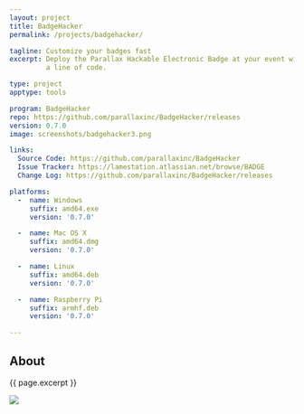 ```yaml
---
layout: project
title: BadgeHacker
permalink: /projects/badgehacker/

tagline: Customize your badges fast
excerpt: Deploy the Parallax Hackable Electronic Badge at your event without ever having to touch
         a line of code.

type: project
apptype: tools

program: BadgeHacker
repo: https://github.com/parallaxinc/BadgeHacker/releases
version: 0.7.0
image: screenshots/badgehacker3.png

links:
  Source Code: https://github.com/parallaxinc/BadgeHacker
  Issue Tracker: https://lamestation.atlassian.net/browse/BADGE
  Change Log: https://github.com/parallaxinc/BadgeHacker/releases

platforms:
  -  name: Windows
     suffix: amd64.exe
     version: '0.7.0'

  -  name: Mac OS X
     suffix: amd64.dmg
     version: '0.7.0'

  -  name: Linux
     suffix: amd64.deb
     version: '0.7.0'

  -  name: Raspberry Pi
     suffix: armhf.deb
     version: '0.7.0'

---
```



<div class="row">
  <div class="col-sm-6 col-md-6">
    <h2>About</h2>
    <p class="lead">{{ page.excerpt }}</p>
  </div>
  <div class="col-sm-6 col-md-6">
   <img src="{{ page.image }}" />
  </div>
</div>
